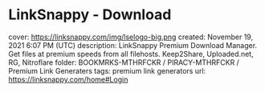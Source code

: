 # LinkSnappy - Download

cover: https://linksnappy.com/img/lselogo-big.png
created: November 19, 2021 6:07 PM (UTC)
description: LinkSnappy Premium Download Manager. Get files at premium speeds from all filehosts.  Keep2Share, Uploaded.net, RG, Nitroflare
folder: BOOKMRKS-MTHRFCKR / PIRACY-MTHRFCKR / Premium Link Generaters
tags: premium link generators
url: https://linksnappy.com/home#Login